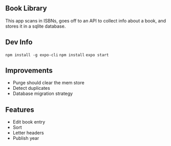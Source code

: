 Book Library
--------
This app scans in ISBNs, goes off to an API to collect info about a book, and stores it in a sqlite database.

Dev Info
--------
`npm install -g expo-cli`
`npm install`
`expo start`

Improvements
-----
* Purge should clear the mem store
* Detect duplicates
* Database migration strategy

Features
------
* Edit book entry
* Sort
* Letter headers
* Publish year
